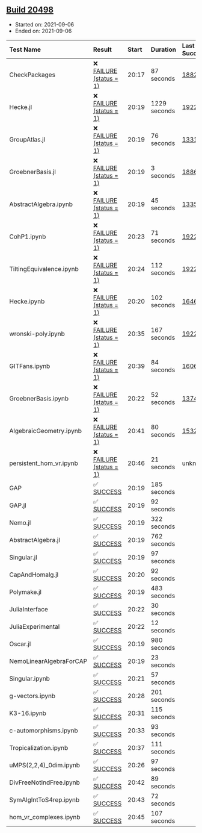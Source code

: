 ## [Build 20498](https://oscarci.mathematik.uni-kl.de/job/oscar/20498/)

* Started on: 2021-09-06
* Ended on: 2021-09-06

| Test Name    | Result | Start | Duration | Last Success | First Failure |
|:-------------|:-------|:------|:---------|:-------------|:--------------|
| CheckPackages | ❌ [FAILURE (status = 1)](https://oscarci.mathematik.uni-kl.de/job/oscar/20498/artifact/logs/build-20498/CheckPackages.log) | 20:17 | 87 seconds | [18822](https://oscarci.mathematik.uni-kl.de/job/oscar/18822/) | [18823](https://oscarci.mathematik.uni-kl.de/job/oscar/18823/) |
| Hecke.jl | ❌ [FAILURE (status = 1)](https://oscarci.mathematik.uni-kl.de/job/oscar/20498/artifact/logs/build-20498/Hecke.jl.log) | 20:19 | 1229 seconds | [19222](https://oscarci.mathematik.uni-kl.de/job/oscar/19222/) | [20152](https://oscarci.mathematik.uni-kl.de/job/oscar/20152/) |
| GroupAtlas.jl | ❌ [FAILURE (status = 1)](https://oscarci.mathematik.uni-kl.de/job/oscar/20498/artifact/logs/build-20498/GroupAtlas.jl.log) | 20:19 | 76 seconds | [13311](https://oscarci.mathematik.uni-kl.de/job/oscar/13311/) | [13312](https://oscarci.mathematik.uni-kl.de/job/oscar/13312/) |
| GroebnerBasis.jl | ❌ [FAILURE (status = 1)](https://oscarci.mathematik.uni-kl.de/job/oscar/20498/artifact/logs/build-20498/GroebnerBasis.jl.log) | 20:19 | 3 seconds | [18864](https://oscarci.mathematik.uni-kl.de/job/oscar/18864/) | [18865](https://oscarci.mathematik.uni-kl.de/job/oscar/18865/) |
| AbstractAlgebra.ipynb | ❌ [FAILURE (status = 1)](https://oscarci.mathematik.uni-kl.de/job/oscar/20498/artifact/logs/build-20498/AbstractAlgebra.ipynb.log) | 20:19 | 45 seconds | [13355](https://oscarci.mathematik.uni-kl.de/job/oscar/13355/) | [13356](https://oscarci.mathematik.uni-kl.de/job/oscar/13356/) |
| CohP1.ipynb | ❌ [FAILURE (status = 1)](https://oscarci.mathematik.uni-kl.de/job/oscar/20498/artifact/logs/build-20498/CohP1.ipynb.log) | 20:23 | 71 seconds | [19222](https://oscarci.mathematik.uni-kl.de/job/oscar/19222/) | [20152](https://oscarci.mathematik.uni-kl.de/job/oscar/20152/) |
| TiltingEquivalence.ipynb | ❌ [FAILURE (status = 1)](https://oscarci.mathematik.uni-kl.de/job/oscar/20498/artifact/logs/build-20498/TiltingEquivalence.ipynb.log) | 20:24 | 112 seconds | [19222](https://oscarci.mathematik.uni-kl.de/job/oscar/19222/) | [20152](https://oscarci.mathematik.uni-kl.de/job/oscar/20152/) |
| Hecke.ipynb | ❌ [FAILURE (status = 1)](https://oscarci.mathematik.uni-kl.de/job/oscar/20498/artifact/logs/build-20498/Hecke.ipynb.log) | 20:20 | 102 seconds | [16463](https://oscarci.mathematik.uni-kl.de/job/oscar/16463/) | [16464](https://oscarci.mathematik.uni-kl.de/job/oscar/16464/) |
| wronski-poly.ipynb | ❌ [FAILURE (status = 1)](https://oscarci.mathematik.uni-kl.de/job/oscar/20498/artifact/logs/build-20498/wronski-poly.ipynb.log) | 20:35 | 167 seconds | [19222](https://oscarci.mathematik.uni-kl.de/job/oscar/19222/) | [20152](https://oscarci.mathematik.uni-kl.de/job/oscar/20152/) |
| GITFans.ipynb | ❌ [FAILURE (status = 1)](https://oscarci.mathematik.uni-kl.de/job/oscar/20498/artifact/logs/build-20498/GITFans.ipynb.log) | 20:39 | 84 seconds | [16068](https://oscarci.mathematik.uni-kl.de/job/oscar/16068/) | [16069](https://oscarci.mathematik.uni-kl.de/job/oscar/16069/) |
| GroebnerBasis.ipynb | ❌ [FAILURE (status = 1)](https://oscarci.mathematik.uni-kl.de/job/oscar/20498/artifact/logs/build-20498/GroebnerBasis.ipynb.log) | 20:22 | 52 seconds | [13748](https://oscarci.mathematik.uni-kl.de/job/oscar/13748/) | [13749](https://oscarci.mathematik.uni-kl.de/job/oscar/13749/) |
| AlgebraicGeometry.ipynb | ❌ [FAILURE (status = 1)](https://oscarci.mathematik.uni-kl.de/job/oscar/20498/artifact/logs/build-20498/AlgebraicGeometry.ipynb.log) | 20:41 | 80 seconds | [15322](https://oscarci.mathematik.uni-kl.de/job/oscar/15322/) | [15323](https://oscarci.mathematik.uni-kl.de/job/oscar/15323/) |
| persistent_hom_vr.ipynb | ❌ [FAILURE (status = 1)](https://oscarci.mathematik.uni-kl.de/job/oscar/20498/artifact/logs/build-20498/persistent_hom_vr.ipynb.log) | 20:46 | 21 seconds | unknown | unknown |
| GAP | ✅ [SUCCESS](https://oscarci.mathematik.uni-kl.de/job/oscar/20498/artifact/logs/build-20498/GAP.log) | 20:19 | 185 seconds |  |  |
| GAP.jl | ✅ [SUCCESS](https://oscarci.mathematik.uni-kl.de/job/oscar/20498/artifact/logs/build-20498/GAP.jl.log) | 20:19 | 92 seconds |  |  |
| Nemo.jl | ✅ [SUCCESS](https://oscarci.mathematik.uni-kl.de/job/oscar/20498/artifact/logs/build-20498/Nemo.jl.log) | 20:19 | 322 seconds |  |  |
| AbstractAlgebra.jl | ✅ [SUCCESS](https://oscarci.mathematik.uni-kl.de/job/oscar/20498/artifact/logs/build-20498/AbstractAlgebra.jl.log) | 20:19 | 762 seconds |  |  |
| Singular.jl | ✅ [SUCCESS](https://oscarci.mathematik.uni-kl.de/job/oscar/20498/artifact/logs/build-20498/Singular.jl.log) | 20:19 | 97 seconds |  |  |
| CapAndHomalg.jl | ✅ [SUCCESS](https://oscarci.mathematik.uni-kl.de/job/oscar/20498/artifact/logs/build-20498/CapAndHomalg.jl.log) | 20:20 | 92 seconds |  |  |
| Polymake.jl | ✅ [SUCCESS](https://oscarci.mathematik.uni-kl.de/job/oscar/20498/artifact/logs/build-20498/Polymake.jl.log) | 20:19 | 483 seconds |  |  |
| JuliaInterface | ✅ [SUCCESS](https://oscarci.mathematik.uni-kl.de/job/oscar/20498/artifact/logs/build-20498/JuliaInterface.log) | 20:22 | 30 seconds |  |  |
| JuliaExperimental | ✅ [SUCCESS](https://oscarci.mathematik.uni-kl.de/job/oscar/20498/artifact/logs/build-20498/JuliaExperimental.log) | 20:22 | 12 seconds |  |  |
| Oscar.jl | ✅ [SUCCESS](https://oscarci.mathematik.uni-kl.de/job/oscar/20498/artifact/logs/build-20498/Oscar.jl.log) | 20:19 | 980 seconds |  |  |
| NemoLinearAlgebraForCAP | ✅ [SUCCESS](https://oscarci.mathematik.uni-kl.de/job/oscar/20498/artifact/logs/build-20498/NemoLinearAlgebraForCAP.log) | 20:19 | 23 seconds |  |  |
| Singular.ipynb | ✅ [SUCCESS](https://oscarci.mathematik.uni-kl.de/job/oscar/20498/artifact/logs/build-20498/Singular.ipynb.log) | 20:21 | 57 seconds |  |  |
| g-vectors.ipynb | ✅ [SUCCESS](https://oscarci.mathematik.uni-kl.de/job/oscar/20498/artifact/logs/build-20498/g-vectors.ipynb.log) | 20:28 | 201 seconds |  |  |
| K3-16.ipynb | ✅ [SUCCESS](https://oscarci.mathematik.uni-kl.de/job/oscar/20498/artifact/logs/build-20498/K3-16.ipynb.log) | 20:31 | 115 seconds |  |  |
| c-automorphisms.ipynb | ✅ [SUCCESS](https://oscarci.mathematik.uni-kl.de/job/oscar/20498/artifact/logs/build-20498/c-automorphisms.ipynb.log) | 20:33 | 93 seconds |  |  |
| Tropicalization.ipynb | ✅ [SUCCESS](https://oscarci.mathematik.uni-kl.de/job/oscar/20498/artifact/logs/build-20498/Tropicalization.ipynb.log) | 20:37 | 111 seconds |  |  |
| uMPS(2,2,4)_0dim.ipynb | ✅ [SUCCESS](https://oscarci.mathematik.uni-kl.de/job/oscar/20498/artifact/logs/build-20498/uMPS-2-2-4-_0dim.ipynb.log) | 20:26 | 97 seconds |  |  |
| DivFreeNotIndFree.ipynb | ✅ [SUCCESS](https://oscarci.mathematik.uni-kl.de/job/oscar/20498/artifact/logs/build-20498/DivFreeNotIndFree.ipynb.log) | 20:42 | 89 seconds |  |  |
| SymAlgIntToS4rep.ipynb | ✅ [SUCCESS](https://oscarci.mathematik.uni-kl.de/job/oscar/20498/artifact/logs/build-20498/SymAlgIntToS4rep.ipynb.log) | 20:43 | 72 seconds |  |  |
| hom_vr_complexes.ipynb | ✅ [SUCCESS](https://oscarci.mathematik.uni-kl.de/job/oscar/20498/artifact/logs/build-20498/hom_vr_complexes.ipynb.log) | 20:45 | 107 seconds |  |  |
